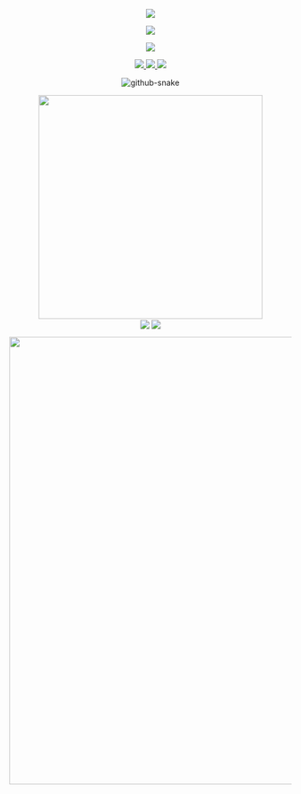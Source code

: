 <!-- https://github.com/kyechan99/capsule-render -->
<p align="center">
  <img
    src="https://capsule-render.vercel.app/api?type=waving&color=timeGradient&height=320&&section=header&text=HI%20THERE!&fontSize=90&fontAlign=50&fontAlignY=30&desc=Welcome%20to%20my%20profile%20page!&descAlign=50&descSize=30&descAlignY=60&animation=twinkling" />
</p>




<p align="center">
  <img
    src="https://readme-typing-svg.demolab.com?font=Orbitron&size=25&pause=1000&center=true&vCenter=true&random=false&width=600&lines=EL+PSY+KONGROO!" />
</p>
<p align="center">
  <img
    align="center"
    src="https://skillicons.dev/icons?i=,ts,ae,&theme=light" />
</p>

<!-- https://github.com/DenverCoder1/readme-typing-svg -->

<p align="center">
  <a href="https://github.com/loneprison">
    <img src="https://img.shields.io/badge/GitHub-loneprison-blue?logo=github" />
  </a>
  <a href="https://space.bilibili.com/180961370">
    <img
      src="https://img.shields.io/badge/哔哩哔哩-loneprison-red?logo=bilibili" />
  </a>
  <!-- https://github.com/antonkomarev/github-profile-views-counter -->
  <img
    src="https://komarev.com/ghpvc/?username=loneprison&abbreviated=true&color=yellow" />
</p>
<p align="center">
<picture align="center">
  <source media="(prefers-color-scheme: dark)" srcset="https://raw.githubusercontent.com/loneprison/output/github-snake-dark.svg" />
  <source media="(prefers-color-scheme: light)" srcset="https://raw.githubusercontent.com/loneprison/output/github-snake.svg" />
  <img alt="github-snake" src="https://raw.githubusercontent.com/loneprison/output/github-snake.svg" />
</picture>
</p>
<!-- https://github.com/anuraghazra/github-readme-stats -->
<p align="center">
<!-- https://github.com/anuraghazra/github-readme-stats -->
<img align="center" width="400" src="https://github-readme-stats.vercel.app/api?username=loneprison&theme=transparent&include_all_commits=true&show_icons=true&hide_border=true" />
<!-- https://github.com/DenverCoder1/github-readme-streak-stats -->
<!--<img align="center" width="400" src="https://streak-stats.demolab.com?user=loneprison&theme=transparent&date_format=%5BY.%5Dn.j&hide_border=true" />-->
<br/>


<!-- https://github.com/anuraghazra/github-readme-stats -->
<img align="center" src="https://github-readme-stats.vercel.app/api/wakatime?username=@loneprison&theme=transparent&hide_border=true&langs_count=6&range=all_time&a&hide=ohter,html,json,tsconfig" />

<!-- https://github.com/anuraghazra/github-readme-stats -->
<img align="center" src="https://github-readme-stats.vercel.app/api/top-langs/?username=loneprison&exclude_repo=Program-Learning&theme=transparent&hide_border=true&hide=c%2B%2B&layout=compact&langs_count=10&count_private=true" />
<br/>

</p>
<p align="center">
  <img
    width="800"
    src="https://github-readme-activity-graph.vercel.app/graph?username=loneprison&theme=github-compact&hide_border=true&area=true" />
  <br />
</p>
